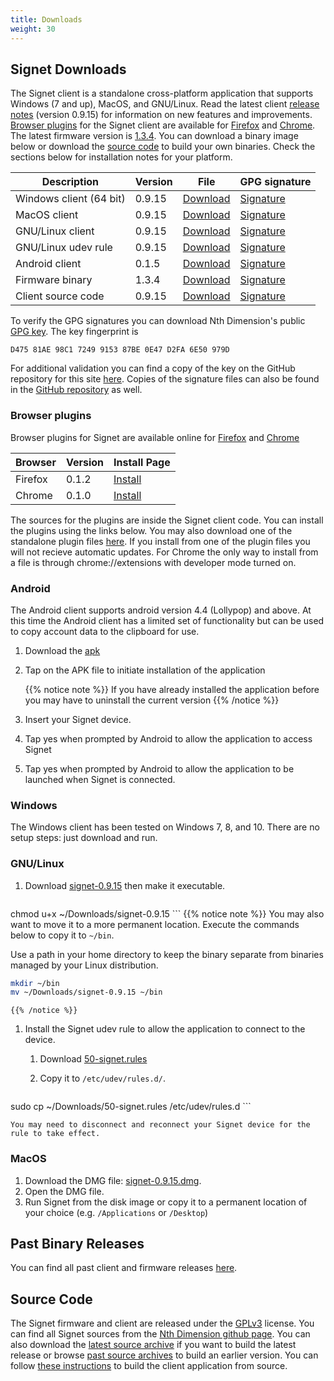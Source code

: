 ```yaml
---
title: Downloads
weight: 30
---
```


## Signet Downloads

The Signet client is a standalone cross-platform application that supports Windows (7 and up), MacOS, and GNU/Linux. Read the latest client [release notes](/signet/release-notes/20200210_signet-client-0.9.15-notes) (version 0.9.15) for information on new features and improvements. [Browser plugins](#browser-plugins) for the Signet client are available for [Firefox](https://addons.mozilla.org/en-US/firefox/addon/signet/) and [Chrome](https://chrome.google.com/webstore/detail/signet/gppbigcoahebbhkhdpdlilkncbedfpbm). The latest firmware version is [1.3.4](https://nthdimtech.com/downloads/signet-releases/firmware/signet-1.3.4.sfw). You can download a binary image below or download the [source code](#source-code) to build your own binaries. Check the sections below for installation notes for your platform.

Description      | Version | File | GPG signature
-----------------|---------|------|---------------
Windows client (64 bit)  | 0.9.15 |[Download](https://nthdimtech.com/downloads/signet-releases/0.9.15/windows/signet-0.9.15.exe) | [Signature](/signet/release-signatures/0.9.15/windows/signet-0.9.15-64bit.exe.sig)
MacOS client             | 0.9.15  |[Download](https://nthdimtech.com/downloads/signet-releases/0.9.15/macos/signet-0.9.15.dmg) | [Signature](/signet/release-signatures/0.9.15/macos/signet-0.9.15.dmg.sig)
GNU/Linux client         | 0.9.15  |[Download](https://nthdimtech.com/downloads/signet-releases/0.9.15/gnu-linux/signet-0.9.15) | [Signature](/signet/release-signatures/0.9.15/gnu-linux/signet-0.9.15.sig)
GNU/Linux udev rule | 0.9.15  |[Download](https://nthdimtech.com/downloads/signet-releases/0.9.15/gnu-linux/50-signet.rules) | [Signature](/signet/release-signatures/0.9.15/gnu-linux/50-signet.rules.sig)
Android client   | 0.1.5 | [Download](https://nthdimtech.com/downloads/signet-releases/android/0.1/signet-0.1.5.apk) | [Signature](/signet/release-signatures/android/0.1/signet-0.1.5.apk.sig)
Firmware binary | 1.3.4  |[Download](https://nthdimtech.com/downloads/signet-releases/firmware/signet-1.3.4.sfw) | [Signature](/signet/release-signatures/firmware/signet-1.3.4.sfw.sig)
Client source code |  0.9.15 | [Download](https://nthdimtech.com/downloads/signet-releases/sources/signet-client-0.9.15.tar.bz2) | [Signature](/signet/release-signatures/sources/signet-client-0.9.15.tar.bz2.sig)

To verify the GPG signatures you can download Nth Dimension's public [GPG key](https://nthdimtech.com/nthdimtech.asc). The key fingerprint is

	D475 81AE 98C1 7249 9153 87BE 0E47 D2FA 6E50 979D

For additional validation you can find a copy of the key on the GitHub repository for this site [here](https://github.com/nthdimtech/nthdimtech-site/blob/master/content/nthdimtech.asc). Copies of the signature files can also be found in the [GitHub repository](https://github.com/nthdimtech/nthdimtech-site/blob/master/content/signet/release-signatures) as well.

### Browser plugins 

Browser plugins for Signet are available online for [Firefox](https://addons.mozilla.org/en-US/firefox/addon/signet/) and [Chrome](https://chrome.google.com/webstore/detail/signet/gppbigcoahebbhkhdpdlilkncbedfpbm)

Browser | Version | Install Page
--------|---------|-------
Firefox | 0.1.2   | [Install](https://addons.mozilla.org/en-US/firefox/addon/signet/)
Chrome  | 0.1.0   | [Install](https://chrome.google.com/webstore/detail/signet/gppbigcoahebbhkhdpdlilkncbedfpbm)


The sources for the plugins are inside the Signet client code. You can install the plugins using the links below. You may also download one of the standalone plugin files [here](https://nthdimtech.com/downloads/signet-releases/browser-plugins).  If you install from one of the plugin files you will not recieve automatic updates. For Chrome the only way to install from a file is through chrome://extensions with developer mode turned on.

### Android

The Android client supports android version 4.4 (Lollypop) and above. At this time the Android client has a limited set of functionality but can be used to copy account data to the clipboard for use.

1. Download the [apk](https://nthdimtech.com/downloads/signet-releases/android/0.1/signet-0.1.5.apk)

1. Tap on the APK file to initiate installation of the application
	
	{{% notice note %}}
If you have already installed the application before you may have to uninstall the current version
	{{% /notice %}}

1. Insert your Signet device.

1. Tap yes when prompted by Android to allow the application to access Signet

1. Tap yes when prompted by Android to allow the application to be launched when Signet is connected.


### Windows

The Windows client has been tested on Windows 7, 8, and 10. There are no setup steps: just download and run.

### GNU/Linux

1. Download
[signet-0.9.15](https://nthdimtech.com/downloads/signet-releases/0.9.15/gnu-linux/signet-0.9.15)
then make it executable.

	```bash
chmod u+x ~/Downloads/signet-0.9.15
	```
	{{% notice note %}}
You may also want to move it to a more permanent location. Execute the commands below to copy
it to `~/bin`.

Use a path in your home directory to keep the binary separate from binaries managed by
your Linux distribution.

```bash
mkdir ~/bin
mv ~/Downloads/signet-0.9.15 ~/bin
```
	{{% /notice %}}

1. Install the Signet udev rule to allow the application to connect to the device.

	1. Download [50-signet.rules](https://nthdimtech.com/downloads/signet-releases/0.9.15/gnu-linux/50-signet.rules)
	1. Copy it to `/etc/udev/rules.d/`.

		```bash
sudo cp ~/Downloads/50-signet.rules /etc/udev/rules.d
		```

	You may need to disconnect and reconnect your Signet device for the rule to take effect.

### MacOS

1. Download the DMG file: [signet-0.9.15.dmg](https://nthdimtech.com/downloads/signet-releases/0.9.15/macos/signet-0.9.15.dmg).
1. Open the DMG file.
1. Run Signet from the disk image or copy it to a permanent location of your choice (e.g. `/Applications` or `/Desktop`)

## Past Binary Releases

You can find all past client and firmware releases [here](https://nthdimtech.com/downloads/signet-releases).

## Source Code

The Signet firmware and client are released under the [GPLv3](https://www.gnu.org/licenses/gpl.txt) license. You can find all Signet sources from the [Nth Dimension github page](https://www.github.com/nthdimtech). You can also download the [latest source archive](https://nthdimtech.com/downloads/signet-releases/sources/signet-client-0.9.15.tar.bz2) if you want to build the latest release or browse [past source archives](https://nthdimtech.com/downloads/signet-releases/sources/) to build an earlier version. You can
follow [these instructions](/signet/how-to-build-the-client-from-source) to build the client application from source.
